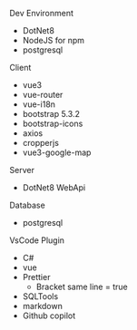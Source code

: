 Dev Environment
- DotNet8
- NodeJS for npm
- postgresql

Client
- vue3
- vue-router
- vue-i18n
- bootstrap 5.3.2
- bootstrap-icons
- axios
- cropperjs
- vue3-google-map

Server
- DotNet8 WebApi

Database
- postgresql

VsCode Plugin
- C#
- vue
- Prettier
  - Bracket same line = true
- SQLTools
- markdown
- Github copilot